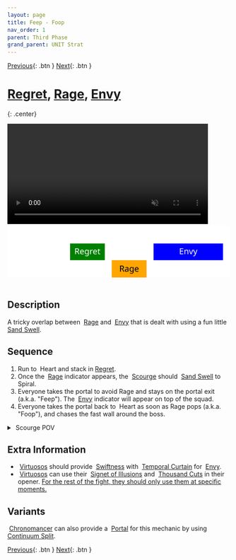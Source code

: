 ```yaml
---
layout: page
title: Feep - Foop
nav_order: 1
parent: Third Phase
grand_parent: UNIT Strat
---
```


[Previous](../phase2.html){: .btn } [Next](seq2.html){: .btn }

# [Regret], [Rage], [Envy]
{: .center}

<video class="center" width="90%" controls muted>
  <source src="../../videos/phase3/seq1.mp4" type="video/mp4">
</video>

<img class="divider">

<img class="seq-img" src="../../timelines/images/phase3/seq1.svg">

<img class="divider">

## Description
A tricky overlap between <img class="inline empowered_add"> [Rage] and <img class="inline empowered_add"> [Envy] that is dealt with using a fun little <img class="inline sand-swell"> [Sand Swell].

## Sequence
1. Run to <img class="inline heart"> Heart and stack in [Regret].
2. Once the <img class="inline empowered_add"> [Rage] indicator appears, the <img class="inline scourge"> [Scourge] should <img class="inline sand-swell"> [Sand Swell] to <img class="inline swirl"> Spiral.
3. Everyone takes the portal to avoid Rage and stays on the portal exit (a.k.a. "Feep"). The <img class="inline empowered_add"> [Envy] indicator will appear on top of the squad.
4. Everyone takes the portal back to <img class="inline heart"> Heart as soon as Rage pops (a.k.a. "Foop"), and chases the fast wall around the boss.

<details>
  <summary><img class="inline scourge"> Scourge POV</summary>
  <iframe class="youtube-video" src="https://www.youtube.com/embed/PxAi-bWHTsg?si=96CSuM_yvkiQjOEv&start=308&end=325&mute=1 " frameborder="0" allow="accelerometer; clipboard-write; encrypted-media; gyroscope; picture-in-picture; web-share" referrerpolicy="strict-origin-when-cross-origin" allowfullscreen></iframe>
</details>

## Extra Information
- <img class="inline virtuoso"> [Virtuosos] should provide <img class="inline swiftness"> [Swiftness] with <img class="inline curtain"> [Temporal Curtain] for <img class="inline empowered_add"> [Envy].
- <img class="inline virtuoso"> [Virtuosos] can use their <img class="inline illusions"> [Signet of Illusions](https://wiki.guildwars2.com/wiki/Signet_of_Illusions) and <img class="inline thousand"> [Thousand Cuts](https://wiki.guildwars2.com/wiki/Thousand_Cuts) in their opener. <u>For the rest of the fight, they should only use them at specific moments.</u>

## Variants
<img class="inline chrono"> [Chronomancer] can also provide a <img class="inline portal"> [Portal] for this mechanic by using <img class="inline cs"> [Continuum Split].

[Previous](../phase2.html){: .btn } [Next](seq2.html){: .btn }

[Regret]: ../../mechanics/aspects/regret.html
[Envy]: ../../mechanics/aspects/envy.html
[Rage]: ../../mechanics/aspects/rage.html
[Scourge]: https://wiki.guildwars2.com/wiki/Scourge
[Sand Swell]: https://wiki.guildwars2.com/wiki/Sand_Swell
[Distortion]: https://wiki.guildwars2.com/wiki/Distortion
[Infuse Light]: https://wiki.guildwars2.com/wiki/Infuse_Light
[Chronomancer]: https://wiki.guildwars2.com/wiki/Chronomancer
[Portal]: https://wiki.guildwars2.com/wiki/Portal_Entre
[Blink]: https://wiki.guildwars2.com/wiki/Blink
[Continuum Split]: https://wiki.guildwars2.com/wiki/Continuum_Split
[Virtuosos]: https://wiki.guildwars2.com/wiki/Virtuoso
[Temporal Curtain]: https://wiki.guildwars2.com/wiki/Temporal_Curtain
[Swiftness]: https://wiki.guildwars2.com/wiki/Swiftness